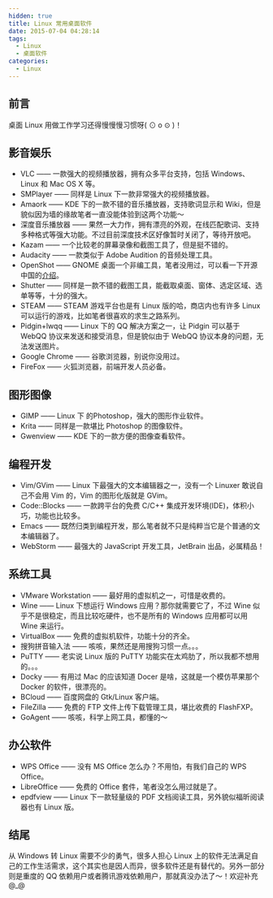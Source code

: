 ```yaml
---
hidden: true
title: Linux 常用桌面软件
date: 2015-07-04 04:28:14
tags:
  - Linux
  - 桌面软件
categories:
  - Linux
---
```


## 前言

桌面 Linux 用做工作学习还得慢慢慢习惯呀( ⊙ o ⊙ )！

## 影音娱乐

  - VLC —— 一款强大的视频播放器，拥有众多平台支持，包括 Windows、Linux 和 Mac OS X 等。
  - SMPlayer —— 同样是 Linux 下一款非常强大的视频播放器。
  - Amaork —— KDE 下的一款不错的音乐播放器，支持歌词显示和 Wiki，但是貌似因为墙的缘故笔者一直没能体验到这两个功能～
  - 深度音乐播放器 —— 果然一大力作，拥有漂亮的外观，在线匹配歌词、支持多种格式等强大功能。不过目前深度技术区好像暂时关闭了，等待开放吧。
  - Kazam —— 一个比较老的屏幕录像和截图工具了，但是挺不错的。
  - Audacity —— 一款类似于 Adobe Audition 的音频处理工具。
  - OpenShot —— GNOME 桌面一个非编工具，笔者没用过，可以看一下开源中国的[介绍](http://www.oschina.net/p/openshot/)。
  - Shutter —— 同样是一款不错的截图工具，能截取桌面、窗体、选定区域、选单等等，十分的强大。
  - STEAM —— STEAM 游戏平台也是有 Linux 版的哈，商店内也有许多 Linux 可以运行的游戏，比如笔者很喜欢的求生之路系列。
  - Pidgin+lwqq —— Linux 下的 QQ 解决方案之一，让 Pidgin 可以基于 WebQQ 协议来发送和接受消息，但是貌似由于 WebQQ 协议本身的问题，无法发送图片。
  - Google Chrome —— 谷歌浏览器，别说你没用过。
  - FireFox —— 火狐浏览器，前端开发人员必备。
<!--more-->

## 图形图像

  - GIMP —— Linux 下 的Photoshop，强大的图形作业软件。
  - Krita —— 同样是一款堪比 Photoshop 的图像软件。
  - Gwenview —— KDE 下的一款方便的图像查看软件。
  
  
## 编程开发

  - Vim/GVim —— Linux 下最强大的文本编辑器之一，没有一个 Linuxer 敢说自己不会用 Vim 的，Vim 的图形化版就是 GVim。
  - Code::Blocks —— 一款跨平台的免费 C/C++ 集成开发环境(IDE)，体积小巧，功能也比较多。
  - Emacs —— 既然归类到编程开发，那么笔者就不只是纯粹当它是个普通的文本编辑器了。
  - WebStorm —— 最强大的 JavaScript 开发工具，JetBrain 出品，必属精品！

  
## 系统工具

  - VMware Workstation —— 最好用的虚拟机之一，可惜是收费的。
  - Wine —— Linux 下想运行 Windows 应用？那你就需要它了，不过 Wine 似乎不是很稳定，而且比较吃硬件，也不是所有的 Windows 应用都可以用 Wine 来运行。
  - VirtualBox —— 免费的虚拟机软件，功能十分的齐全。
  - 搜狗拼音输入法 —— 咳咳，果然还是用搜狗习惯一点。。。
  - PuTTY —— 老实说 Linux 版的 PuTTY 功能实在太鸡肋了，所以我都不想用的。。。
  - Docky —— 有用过 Mac 的应该知道 Docer 是啥，这就是一个模仿苹果那个 Docker 的软件，很漂亮的。
  - BCloud —— 百度网盘的 Gtk/Linux 客户端。
  - FileZilla —— 免费的 FTP 文件上传下载管理工具，堪比收费的 FlashFXP。
  - GoAgent —— 咳咳，科学上网工具，都懂的～
  
## 办公软件

  - WPS Office —— 没有 MS Office 怎么办？不用怕，有我们自己的 WPS Office。
  - LibreOffice —— 免费的 Office 套件，笔者没怎么用过就是了。
  - epdfview —— Linux 下一款轻量级的 PDF 文档阅读工具，另外貌似福昕阅读器也有 Linux 版。
  
  
## 结尾

从 Windows 转 Linux 需要不少的勇气，很多人担心 Linux 上的软件无法满足自己的工作生活需求，这个其实也是因人而异，很多软件还是有替代的。另外一部分则是重度的 QQ 依赖用户或者腾讯游戏依赖用户，那就真没办法了～！欢迎补充@_@
